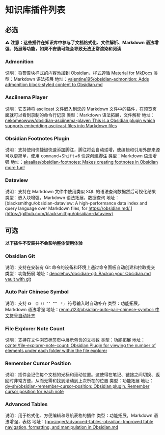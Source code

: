# 知识库插件列表

## 必选

**⚠️ 注意：这些插件在知识库中参与了文档格式化、文件解析、Markdown 语法增强、拓展等功能，如果不安装可能会导致无法正常渲染和阅读**

### Admonition

说明：将警告块样式的内容添加到 Obsidian，样式遵循 [Material for MkDocs](https://squidfunk.github.io/mkdocs-material/reference/admonitions/)
类型：Markdown 语法拓展
地址：[valentine195/obsidian-admonition: Adds admonition block-styled content to Obsidian.md](https://github.com/valentine195/obsidian-admonition)

### Asciinema Player

说明：它支持将 asciicast 文件嵌入到您的 Markdown 文件中的插件，在预览页面就可以看到录制的命令行记录
类型：Markdown 语法拓展，文件解析
地址：[nekomeowww/obsidian-asciinema-player: This is a Obsidian plugin which supports embedding asciicast files into Markdown files](https://github.com/nekomeowww/obsidian-asciinema-player)

### Obsidian Footnotes Plugin

说明：支持使用快捷键快速添加脚注，脚注将会自动递增，使编辑和引用外部来源可以更简单，使用 <kbd>command</kbd>+<kbd>Shift</kbd>+<kbd>6</kbd> 快速创建脚注
类型：Markdown 语法增强
地址：[akaalias/obsidian-footnotes: Makes creating footnotes in Obsidian more fun!](https://github.com/akaalias/obsidian-footnotes)

### Dataview

说明：支持在 Markdown 文件中使用类似 SQL 的语法查询数据然后可视化结果
类型：嵌入块增强，Markdown 语法拓展，数据查询
地址：[blacksmithgu/obsidian-dataview: A high-performance data index and query language over Markdown files, for https://obsidian.md/.](https://github.com/blacksmithgu/obsidian-dataview)

## 可选

**以下插件不安装并不会影响整体使用体验**

### Obsidian Git

说明：支持在安装有 Git 命令的设备和环境上通过命令面板自动创建和拉取提交
类型：功能拓展
地址：[denolehov/obsidian-git: Backup your Obsidian.md vault with git](https://github.com/denolehov/obsidian-git)

### Auto Pair Chinese Symbol

说明：支持 `《》 【】（）‘’ “” 「」`  符号输入时自动补齐
类型：功能拓展，Markdown 语法增强
地址：[renmu123/obsidian-auto-pair-chinese-symbol: 中文符号自动补齐](https://github.com/renmu123/obsidian-auto-pair-chinese-symbol)

### File Explorer Note Count

说明：支持在文件浏览标签页中展示包含的文档数
类型：功能拓展
地址：[ozntel/file-explorer-note-count: Obsidian Plugin for viewing the number of elements under each folder within the file explorer](https://github.com/ozntel/file-explorer-note-count)

### Remember Cursor Position

说明：插件会记住每个文档的光标和滚动位置。这使得在笔记、链接之间切换、返回时非常方便，从而无需和找到滚动到上次所在的位置
类型：功能拓展
地址：[dy-sh/obsidian-remember-cursor-position: Obsidian plugin. Remember cursor position for each note](https://github.com/dy-sh/obsidian-remember-cursor-position)

### Advanced Tables

说明：用于格式化、方便编辑和导航表格的插件
类型：功能拓展，Markdown 语法增强，表格
地址：[tgrosinger/advanced-tables-obsidian: Improved table navigation, formatting, and manipulation in Obsidian.md](https://github.com/tgrosinger/advanced-tables-obsidian)
